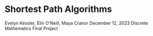 # Shortest Path Algorithms
Evelyn Kessler, Elin O'Neill, Maya Cranor
December 12, 2023
Discrete Mathematics Final Project
